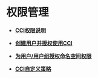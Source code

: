 # 权限管理<a name="cci_01_0074"></a>

-   **[CCI权限说明](CCI权限说明.md)**  

-   **[创建用户并授权使用CCI](创建用户并授权使用CCI.md)**  

-   **[为用户/用户组授权命名空间权限](为用户-用户组授权命名空间权限.md)**  

-   **[CCI自定义策略](CCI自定义策略.md)**  



